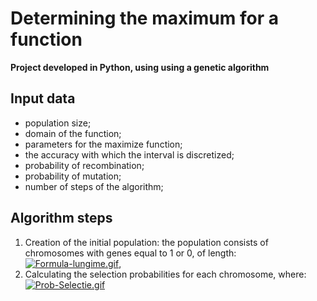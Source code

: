 # Determining the maximum for a function
**Project developed in Python, using using a genetic algorithm**

## Input data
* population size;
* domain of the function;
* parameters for the maximize function;
* the accuracy with which the interval is discretized;
* probability of recombination;
* probability of mutation;
* number of steps of the algorithm;

## Algorithm steps
1. Creation of the initial population: the population consists of chromosomes with genes equal to 1 or 0, of length:
[![Formula-lungime.gif](https://i.postimg.cc/76gwDRg8/Formula-lungime.gif)](https://postimg.cc/vgHpt3q3), 
3. Calculating the selection probabilities for each chromosome, where: \
[![Prob-Selectie.gif](https://i.postimg.cc/nrD7Hp3V/Prob-Selectie.gif)](https://postimg.cc/tn97kQ08)

 
